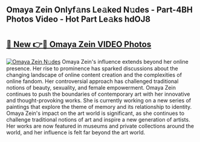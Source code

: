 ## Omaya Zein Onlyf𝚊ns Le𝚊ked N𝚞des - Part-4BH Photos Video - Hot Part Le𝚊ks hdOJ8

# <h2><a href="http://ac4130.deff.icu/?id=Omaya+Zein">🔗 New 👉🔴 Omaya Zein VIDEO Photos</a></h2>

[![Omaya Zein N𝚞des](https://i.imgur.com/rIISA9y.gif)](http://ac4130.deff.icu/?id=Omaya+Zein)
Omaya Zein's influence extends beyond her online presence. Her rise to prominence has sparked discussions about the changing landscape of online content creation and the complexities of online fandom. Her controversial approach has challenged traditional notions of beauty, sexuality, and female empowerment. Omaya Zein continues to push the boundaries of contemporary art with her innovative and thought-provoking works. She is currently working on a new series of paintings that explore the theme of memory and its relationship to identity. Omaya Zein's impact on the art world is significant, as she continues to challenge traditional notions of art and inspire a new generation of artists. Her works are now featured in museums and private collections around the world, and her influence is felt far beyond the art world.
